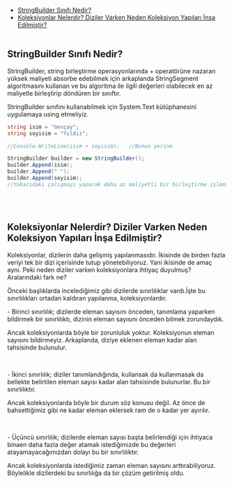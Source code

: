 * <a href="#stringbuilder">StringBuilder Sınıfı Nedir?</a>
* <a href="#stringbuilder">Koleksiyonlar Nelerdir? Diziler Varken Neden Koleksiyon Yapıları İnşa Edilmiştir?</a>
<br><br>


<h2 id="stringbuilder">StringBuilder Sınıfı Nedir?</h2>
<p>
StringBuilder, string birleştirme operasyonlarında + operatörüne nazaran yüksek 
maliyeti absorbe edebilmek için arkaplanda StringSegment algoritmasını kullanan ve bu 
algoritma ile ilgili değerleri olabilecek en az maliyetle birleştirip döndüren bir sınıftır.
</p>
<p>StringBuilder sınıfını kullanabilmek için System.Text kütüphanesini uygulamaya using etmeliyiz.</p>

```c#
string isim = "Gençay";
string soyisim = "Yıldız";

//Console.WriteLine(isim + soyisim);   //Bunun yerine

StringBuilder builder = new StringBuilder();
builder.Append(isim);
builder.Append(" ");
builder.Append(soyisim);  
//Yukarıdaki çalışmayı yaparak daha az maliyetli bir birleştirme işlemi yapmış oluyoruz.
```
<br><br>


<h2 id="stringbuilder">Koleksiyonlar Nelerdir? Diziler Varken Neden Koleksiyon Yapıları İnşa Edilmiştir?</h2>
<p>
Koleksiyonlar, dizilerin daha gelişmiş yapılanmasıdır. İkisinde de birden fazla veriyi tek bir dizi içerisinde tutup yönetebiliyoruz. Yani ikisinde de amaç aynı. Peki neden diziler varken koleksiyonlara ihtiyaç duyulmuş? Aralarındaki fark ne?
</p>
<p>
Önceki başlıklarda incelediğimiz gibi dizilerde sınırlılıklar vardı.İşte bu sınırlılıkları ortadan kaldıran yapılanma, koleksiyonlardır.
</p>
<p>
- Birinci sınırlılık; dizilerde eleman sayısını önceden, tanımlama yaparken bildirmek bir sınırlılıktı, dizinin eleman sayısını önceden bilmek zorundaydık.
</p>
<p>
Ancak koleksiyonlarda böyle bir zorunluluk yoktur. Koleksiyonun eleman sayısını bildirmeyiz. Arkaplanda, diziye eklenen eleman kadar alan tahsisinde bulunulur.
</p><br>
<p>
- İkinci sınırlılık; diziler tanımlandığında, kullansak da kullanmasak da bellekte belirtilen eleman sayısı kadar alan tahsisinde bulunurlar. Bu bir sınırlılıktır.
</p>
<p>
Ancak koleksiyonlarda böyle bir durum söz konusu değil. Az önce de bahsettiğimiz gibi ne kadar eleman eklersek ram de o kadar yer ayırılır.
</p><br>
<p>
- Üçüncü sınırlılık; dizilerde eleman sayısı başta belirlendiği için ihtiyaca binaen daha fazla değer atamak istediğimizde bu değerleri atayamayacağımızdan dolayı bu bir sınırlılıktır.
</p>
<p>
Ancak koleksiyonlarda istediğimiz zaman eleman sayısını arttırabiliyoruz. Böylelikle dizilerdeki bu sınırlılığa da bir çözüm getirilmiş oldu.
</p>













